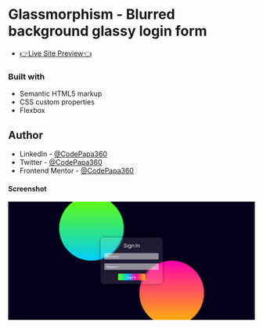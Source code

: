 # Glassmorphism - Blurred background glassy login form

- [👉Live Site Preview👈](https://glassmorphism-login-form.netlify.app/)

### Built with

- Semantic HTML5 markup
- CSS custom properties
- Flexbox

## Author

- LinkedIn - [@CodePapa360](https://www.linkedin.com/in/codepapa360)
- Twitter - [@CodePapa360](https://www.twitter.com/CodePapa360)
- Frontend Mentor - [@CodePapa360](https://www.frontendmentor.io/profile/CodePapa360)

#### Screenshot

<p><img align="center" src="screenshot/Glassy Login form screenshot.png"/></p>

